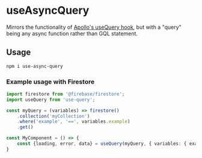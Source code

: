 # useAsyncQuery

Mirrors the functionality of
[Apollo's useQuery hook](https://www.apollographql.com/docs/react/data/queries/#usequery-api),
but with a "query" being any async function rather than GQL statement.

## Usage

```sh
npm i use-async-query
```

### Example usage with Firestore

```ts
import firestore from '@firebase/firestore';
import useQuery from 'use-query';

const myQuery = (variables) => firestore()
    .collection('myCollection')
    .where('example', '==', variables.example)
    .get()

const MyComponent = () => {
    const {loading, error, data} = useQuery(myQuery, { variables: { example: 'test' }})
}
```
